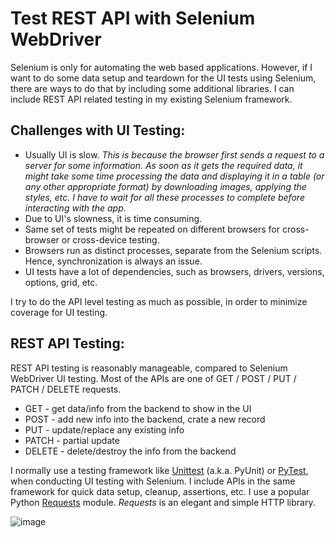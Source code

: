 # Test REST API with Selenium WebDriver

Selenium is only for automating the web based applications.
However, if I want to do some data setup and teardown for the UI tests using Selenium, there are ways to do that by including some additional libraries. 
I can include REST API related testing in my existing Selenium framework.

## Challenges with UI Testing:
- Usually UI is slow. _This is because the browser first sends a request to a server for some information. As soon as it gets the required data, it might take some time processing the data and displaying it in a table (or any other appropriate format) by downloading images, applying the styles, etc. I have to wait for all these processes to complete before interacting with the app._
- Due to UI's slowness, it is time consuming.
- Same set of tests might be repeated on different browsers for cross-browser or cross-device testing.
- Browsers run as distinct processes, separate from the Selenium scripts. Hence, synchronization is always an issue.
- UI tests have a lot of dependencies, such as browsers, drivers, versions, options, grid, etc.

I try to do the API level testing as much as possible, in order to minimize coverage for UI testing.

## REST API Testing:
REST API testing is reasonably manageable, compared to Selenium WebDriver UI testing. Most of the APIs are one of GET / POST / PUT / PATCH / DELETE requests.

- GET - get data/info from the backend to show in the UI
- POST - add new info into the backend, crate a new record
- PUT - update/replace any existing info
- PATCH - partial update
- DELETE - delete/destroy the info from the backend

I normally use a testing framework like [Unittest](https://docs.python.org/3/library/unittest.html) (a.k.a. PyUnit) or [PyTest](https://docs.pytest.org/en/7.2.x/), when conducting UI testing with Selenium. 
I include APIs in the same framework for quick data setup, cleanup, assertions, etc.
I use a popular Python [Requests](https://requests.readthedocs.io/en/latest/) module.
_Requests_ is an elegant and simple HTTP library.

![image](https://user-images.githubusercontent.com/70295997/209491718-81463589-bb41-41ca-af3b-f07709ee434e.png)


